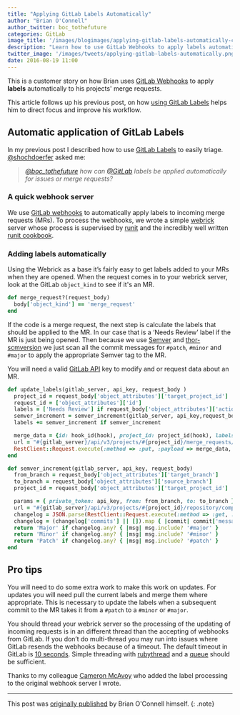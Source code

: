 ```yaml
---
title: "Applying GitLab Labels Automatically"
author: "Brian O'Connell"
author_twitter: boc_tothefuture
categories: GitLab
image_title: '/images/blogimages/applying-gitlab-labels-automatically-cover.jpg'
description: "Learn how to use GitLab Webhooks to apply labels automatically to MRs."
twitter_image: '/images/tweets/applying-gitlab-labels-automatically.png'
date: 2016-08-19 11:00
---
```


This is a customer story on how Brian uses [GitLab Webhooks][doc-webhooks]
to apply **labels** automatically to his projects' merge requests.

This article follows up his previous post, on how [using GitLab Labels][post-1]
helps him to direct focus and improve his workflow.

<!-- more -->

## Automatic application of GitLab Labels

In my previous post I described how to use [GitLab Labels][doc-labels]
to easily triage. [@shochdoerfer] asked me:

> _[@boc_tothefuture] how can [@GitLab] labels be applied automatically
for issues or merge requests?_

### A quick webhook server

We use [GitLab webhooks][doc-webhooks] to automatically apply labels
to incoming merge requests (MRs). To process the webhooks, we wrote a
simple [webrick] server whose process is supervised by [runit] and the
incredibly well written [runit cookbook][ru-cook].

### Adding labels automatically

Using the Webrick as a base it’s fairly easy to get labels added to your
MRs when they are opened. When the request comes in to your webrick server,
look at the GitLab `object_kind` to see if it's an MR.

```ruby
def merge_request?(request_body)
  body['object_kind'] == 'merge_request'
end
```

If the code is a merge request, the next step is calculate the labels that
should be applied to the MR. In our case that is a ‘Needs Review’ label
if the MR is just being opened. Then because we use [Semver] and
[thor-scmversion][thor] we just scan all the commit messages for `#patch`, `#minor`
and `#major` to apply the appropriate Semver tag to the MR.

You will need a valid [GitLab API][doc-api] key to modify and or request data about an MR.

```ruby
def update_labels(gitlab_server, api_key, request_body )
  project_id = request_body['object_attributes']['target_project_id']
  request_id = ['object_attributes']['id']
  labels = ['Needs Review'] if request_body['object_attributes']['action']
  semver_increment = semver_increment(gitlab_server, api_key,request_body )
  labels += semver_increment if semver_increment

  merge_data = {id: hook_id(hook), project_id: project_id(hook), labels: labels.to_a.sort.join(',')}
  url = "#{gitlab_server}/api/v3/projects/#{project_id}/merge_requests/#{request_id}?private_token=#{api_key}"
  RestClient::Request.execute(:method => :put, :payload => merge_data, :url => url)
end

def semver_increment(gitlab_server, api_key, request_body)
  from_branch = request_body['object_attributes']['target_branch']
  to_branch = request_body['object_attributes']['source_branch']
  project_id = request_body['object_attributes']['target_project_id']

  params = { private_token: api_key, from: from_branch, to: to_branch }
  url = "#{gitlab_server}/api/v3/projects/#{project_id}/repository/compare"
  changelog = JSON.parse(RestClient::Request.execute(:method => :get, :url => url, :headers => { params: params }))
  changelog = (changelog['commits'] || []).map { |commit| commit['message'] }
  return 'Major' if changelog.any? { |msg| msg.include? '#major' }
  return 'Minor' if changelog.any? { |msg| msg.include? '#minor' }
  return 'Patch' if changelog.any? { |msg| msg.include? '#patch' }
end
```

## Pro tips

You will need to do some extra work to make this work on updates.
For updates you will need pull the current labels and merge them
where appropriate. This is necessary to update the labels when a
subsequent commit to the MR takes it from a `#patch` to a `#minor`
or `#major`.

You should thread your webrick server so the processing of the updating
of incoming requests is in an different thread than the accepting of
webhooks from GitLab. If you don’t do multi-thread you may run into
issues where GitLab resends the webhooks because of a timeout. The
default timeout in GitLab is [10 seconds][timeout]. Simple threading with
[rubythread][ruby] and a [queue] should be sufficient.

Thanks to my colleague [Cameron McAvoy][cam] who added the label processing
to the original webhook server I wrote.

----

This post was [originally published][post] by Brian O'Connell himself.
{: .note}

<!-- 
original cover photo: http://www.freeimages.com/photo/pharmacy-sticker-box-1509293
license: http://www.freeimages.com/license
-->

<!-- identifiers -->

[@boc_tothefuture]: https://twitter.com/boc_tothefuture
[@GitLab]: https://twitter.com/gitlab
[@shochdoerfer]: https://twitter.com/shochdoerfer
[cam]: https://www.linkedin.com/in/cameron-mcavoy-7515a35b
[doc-api]: http://docs.gitlab.com/ce/api/
[doc-labels]: http://docs.gitlab.com/ee/user/project/labels.html
[doc-webhooks]: https://gitlab.com/gitlab-org/gitlab-ce/blob/master/doc/web_hooks/web_hooks.md
[post-1]: /2016/08/17/using-gitlab-labels/
[post]: http://infrastructuredevops.com/08-04-2016/automated-gitlab-labels.html
[queue]: http://ruby-doc.org/core-2.2.0/Queue.html
[ru-cook]: https://github.com/chef-cookbooks/runit
[ruby]: http://ruby-doc.org/core-2.2.0/Thread.html
[runit]: http://smarden.org/runit/
[semver]: http://semver.org/
[thor]: https://github.com/RiotGamesMinions/thor-scmversion
[timeout]: https://gitlab.com/gitlab-org/omnibus-gitlab/merge_requests/212/diffs#3e4fceb8f7271d481d5d56c4a5de142c30ca8301_78_78
[webrick]: https://en.wikipedia.org/wiki/WEBrick
